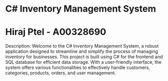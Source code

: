 # C# Inventory Management System
# Hiraj Ptel - A00328690
Description:
Welcome to the C# Inventory Management System, a robust application designed to streamline and simplify the process of managing inventory for businesses. This project is built using C# for the frontend and SQL database for efficient data storage. With a user-friendly interface, the system offers various functionalities to effectively handle customers, categories, products, orders, and user management.

